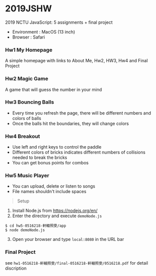 # 2019JSHW
2019 NCTU JavaScript: 5 assignments + final project
* Environment : MacOS (13 inch)
* Browser : Safari

### Hw1 My Homepage 
A simple homepage with links to About Me, Hw2, HW3, Hw4 and Final Project

### Hw2 Magic Game
A game that will guess the number in your mind

### Hw3 Bouncing Balls 
* Every time you refresh the page, there will be different numbers and colors of balls
* Once the balls hit the boundaries, they will change colors

### Hw4 Breakout
* Use left and right keys to control the paddle 
* Different colors of bricks indicates different numbers of collisions needed to break the bricks
* You can get bonus points for combos

### Hw5 Music Player 
* You can upload, delete or listen to songs
* File names shouldn't include spaces
> Setup
1. Install Node.js from https://nodejs.org/en/
2. Enter the directory and execute `demoNode.js`
```
$ cd hw5-0516218-軒轅照雯/app
$ node demoNode.js
```
3. Open your browser and type `local:8080` in the URL bar


### Final Project 
see `hw1-0516218-軒轅照雯/final-0516218-軒轅照雯/0516218.pdf` for detail discription
